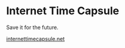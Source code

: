 # Internet Time Capsule

Save it for the future.

[internettimecapsule.net](internettimecapsule.net)

